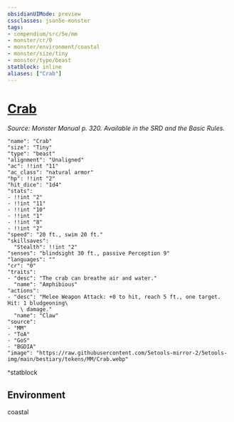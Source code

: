 ```yaml
---
obsidianUIMode: preview
cssclasses: json5e-monster
tags:
- compendium/src/5e/mm
- monster/cr/0
- monster/environment/coastal
- monster/size/tiny
- monster/type/beast
statblock: inline
aliases: ["Crab"]
---
```

# [Crab](3-Mechanics\CLI\bestiary\beast/crab.md)
*Source: Monster Manual p. 320. Available in the SRD and the Basic Rules.*  

```statblock
"name": "Crab"
"size": "Tiny"
"type": "beast"
"alignment": "Unaligned"
"ac": !!int "11"
"ac_class": "natural armor"
"hp": !!int "2"
"hit_dice": "1d4"
"stats":
- !!int "2"
- !!int "11"
- !!int "10"
- !!int "1"
- !!int "8"
- !!int "2"
"speed": "20 ft., swim 20 ft."
"skillsaves":
  "Stealth": !!int "2"
"senses": "blindsight 30 ft., passive Perception 9"
"languages": ""
"cr": "0"
"traits":
- "desc": "The crab can breathe air and water."
  "name": "Amphibious"
"actions":
- "desc": "Melee Weapon Attack: +0 to hit, reach 5 ft., one target. Hit: 1 bludgeoning\
    \ damage."
  "name": "Claw"
"source":
- "MM"
- "ToA"
- "GoS"
- "BGDIA"
"image": "https://raw.githubusercontent.com/5etools-mirror-2/5etools-img/main/bestiary/tokens/MM/Crab.webp"
```
^statblock

## Environment

coastal